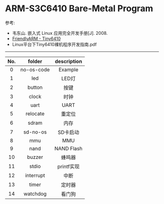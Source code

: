 ARM-S3C6410 Bare-Metal Program
====

参考: 

* 韦东山. 嵌入式 Linux 应用完全开发手册[J]. 2008.
* [FriendlyARM - Tiny6410](http://www.arm9.net/tiny6410.asp)
* Linux平台下Tiny6410裸机程序开发指南.pdf

----

| No. | folder | description |
| :-: | :----: | :---------: |
| 0 | no-os-code | Example | 
| 1 | led | LED灯 |
| 2 | button | 按键 |
| 3 | clock | 时钟 |
| 4 | uart | UART |
| 5 | relocate | 重定位 |
| 6 | sdram | 内存 
| 7 | sd-no-os | SD卡启动 |
| 8 | mmu | MMU |
| 9 | nand | NAND Flash |
| 10 | buzzer | 蜂鸣器 |
| 11 | stdio | printf实现 |
| 12 | interrupt | 中断 |
| 13 | timer | 定时器 |
| 14 | watchdog | 看门狗 |

